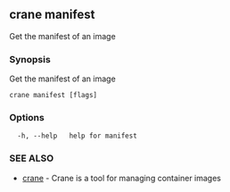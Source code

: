 ## crane manifest

Get the manifest of an image

### Synopsis

Get the manifest of an image

```
crane manifest [flags]
```

### Options

```
  -h, --help   help for manifest
```

### SEE ALSO

* [crane](crane.md)	 - Crane is a tool for managing container images

